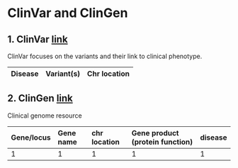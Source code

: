 # ClinVar and ClinGen

## 1. ClinVar [link](https://www.ncbi.nlm.nih.gov/clinvar/)
ClinVar focuses on the variants and their link to clinical phenotype. 

Disease | Variant(s) | Chr location
:-------|:-----------|:-------------


## 2. ClinGen [link](https://clinicalgenome.org)
Clinical genome resource 

Gene/locus | Gene name | chr location | Gene product (protein function) |  disease
:----------|:----------|:-------------|:--------------------------------|:---------
1 | 1 | 1 | 1 | 1 
